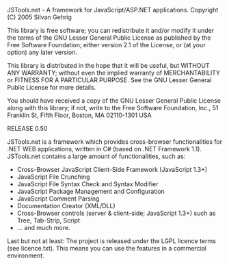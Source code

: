 JSTools.net - A framework for JavaScript/ASP.NET applications.
Copyright (C) 2005  Silvan Gehrig

This library is free software; you can redistribute it and/or
modify it under the terms of the GNU Lesser General Public
License as published by the Free Software Foundation; either
version 2.1 of the License, or (at your option) any later version.

This library is distributed in the hope that it will be useful,
but WITHOUT ANY WARRANTY; without even the implied warranty of
MERCHANTABILITY or FITNESS FOR A PARTICULAR PURPOSE.  See the GNU
Lesser General Public License for more details.

You should have received a copy of the GNU Lesser General Public
License along with this library; if not, write to the Free Software
Foundation, Inc., 51 Franklin St, Fifth Floor, Boston, MA  02110-1301  USA

RELEASE 0.50

JSTools.net is a framework which provides cross-browser functionalities for
.NET WEB applications, written in C# (based on .NET Framework 1.1).
JSTools.net contains a large amount of functionalities, such as:

 - Cross-Browser JavaScript Client-Side Framework (JavaScript 1.3+)
 - JavaScript File Crunching
 - JavaScript File Syntax Check and Syntax Modifier
 - JavaScript Package Management and Configuration
 - JavaScript Comment Parsing
 - Documentation Creator (XML/DLL)
 - Cross-Browser controls (server & client-side; JavaScript 1.3+) such as
   Tree, Tab-Strip, Script
 - ... and much more.

Last but not at least: The project is released under the LGPL licence terms
(see licence.txt). This means you can use the features in a commercial
environment.
